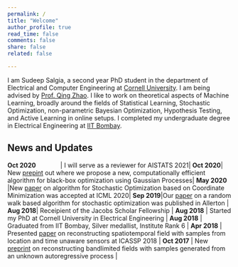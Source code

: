 ```yaml
---
permalink: /
title: "Welcome"
author_profile: true
read_time: false
comments: false
share: false
related: false

---
```


I am Sudeep Salgia, a second year PhD student in the department of Electrical and Computer Engineering at [Cornell University](https://www.ece.cornell.edu/ece). I am being advised by [Prof. Qing Zhao](https://zhao.ece.cornell.edu/). I like to work on theoretical aspects of Machine Learning, broadly around the fields of Statistical Learning, Stochastic Optimization, non-parametric Bayesian Optimization, Hypothesis Testing, and Active Learning in online setups. I completed my undergraduate degree in Electrical Engineering at [IIT Bombay](http://www.iitb.ac.in/).



News and Updates
-----

**Oct 2020** &nbsp; &nbsp; &nbsp; &nbsp; &nbsp; &nbsp; &nbsp;| I will serve as a reviewer for AISTATS 2021|
**Oct 2020**| New [prepint](https://arxiv.org/pdf/2010.13997.pdf) out where we propose a new, computationally efficient algorithm for black-box optimization using Gaussian Processes|
**May 2020** &nbsp; |New [paper](https://arxiv.org/pdf/2003.05482.pdf) on algorithm for Stochastic Optimization based on Coordinate Minimization was accepted at ICML 2020|
**Sep 2019**|Our [paper](https://arxiv.org/pdf/1901.05947.pdf) on a random walk based algorithm for stochastic optimization was published in Allerton |
**Aug 2018**| Receipient of the Jacobs Scholar Fellowship |
**Aug 2018** | Started my PhD at Cornell University in Electrical Engineering |
**Aug 2018** | Graduated from IIT Bombay, Silver medallist, Institute Rank 6 |
**Apr 2018** | Presented [paper](https://arxiv.org/pdf/1710.09454.pdf) on reconstructing spatiotemporal field with samples from location and time unaware sensors at ICASSP 2018 |
**Oct 2017** | New [preprint](https://arxiv.org/pdf/1710.09451.pdf) on reconstructing bandlimited fields with samples generated from an unknown autoregressive process |





